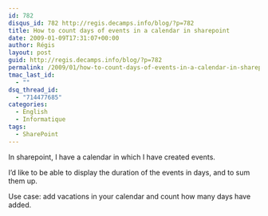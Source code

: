 ```yaml
---
id: 782
disqus_id: 782 http://regis.decamps.info/blog/?p=782
title: How to count days of events in a calendar in sharepoint
date: 2009-01-09T17:31:07+00:00
author: Régis
layout: post
guid: http://regis.decamps.info/blog/?p=782
permalink: /2009/01/how-to-count-days-of-events-in-a-calendar-in-sharepoint/
tmac_last_id:
  - ""
dsq_thread_id:
  - "714477685"
categories:
  - English
  - Informatique
tags:
  - SharePoint
---
```

In sharepoint, I have a calendar in which I have created events. 

I’d like to be able to display the duration of the events in days, and to sum them up. 

Use case: add vacations in your calendar and count how many days have added.
